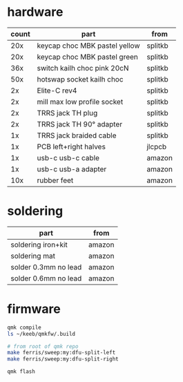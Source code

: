 # hardware

count | part | from
------|------|-----
20x | keycap choc MBK pastel yellow | splitkb
20x | keycap choc MBK pastel green | splitkb
36x | switch kailh choc pink 20cN | splitkb
50x | hotswap socket kailh choc | splitkb
2x | Elite-C rev4 | splitkb
2x | mill max low profile socket | splitkb
2x | TRRS jack TH plug | splitkb
2x | TRRS jack TH 90° adapter | splitkb
1x | TRRS jack braided cable | splitkb
1x | PCB left+right halves | jlcpcb
1x | usb-c usb-c cable | amazon
1x | usb-c usb-a adapter | amazon
10x | rubber feet | amazon

# soldering

part | from
-----|-----
soldering iron+kit | amazon
soldering mat | amazon
solder 0.3mm no lead | amazon
solder 0.6mm no lead | amazon

# firmware

```sh
qmk compile
ls ~/keeb/qmkfw/.build

# from root of qmk repo
make ferris/sweep:my:dfu-split-left
make ferris/sweep:my:dfu-split-right

qmk flash
```
